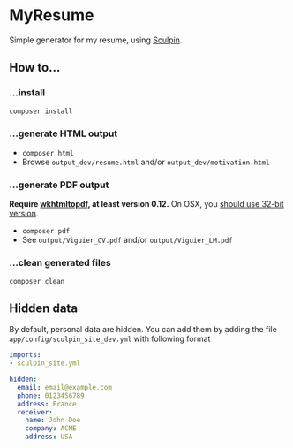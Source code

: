 # MyResume

Simple generator for my resume, using [Sculpin](https://sculpin.io).

## How to...

### ...install

`composer install`

### ...generate HTML output

* `composer html`
* Browse `output_dev/resume.html` and/or `output_dev/motivation.html` 

### ...generate PDF output

**Require [wkhtmltopdf](http://wkhtmltopdf.org/index.html), at least version 0.12.**
On OSX, you [should use 32-bit version](https://github.com/wkhtmltopdf/wkhtmltopdf/issues/2442).

* `composer pdf`
* See `output/Viguier_CV.pdf` and/or `output/Viguier_LM.pdf` 

### ...clean generated files

`composer clean`

## Hidden data

By default, personal data are hidden.
You can add them by adding the file `app/config/sculpin_site_dev.yml` with following format

```yml
imports:
- sculpin_site.yml

hidden:
  email: email@example.com
  phone: 0123456789
  address: France
  receiver:
    name: John Doe
    company: ACME
    address: USA
```
